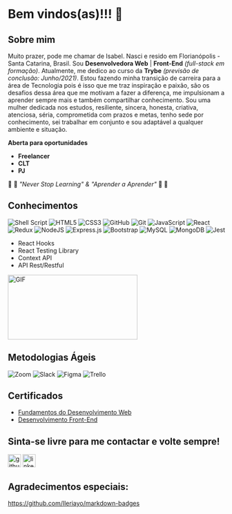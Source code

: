 # Bem vindos(as)!!! 👋

## Sobre mim

  Muito prazer, pode me chamar de Isabel. Nasci e resido em Florianópolis - Santa Catarina, Brasil.
  Sou **Desenvolvedora Web** | **Front-End** _(full-stack em formação)_. Atualmente, me dedico ao curso da **Trybe** _(previsão de conclusão: Junho/2021)_.
  Estou fazendo minha transição de carreira para a área de Tecnologia pois é isso que me traz inspiração e paixão, são os desafios dessa área que me motivam a fazer a diferença, me impulsionam a aprender sempre mais e também compartilhar conhecimento.
  Sou uma mulher dedicada nos estudos, resiliente, sincera, honesta, criativa, atenciosa, séria, comprometida com prazos e metas, tenho sede por conhecimento, sei trabalhar em conjunto e sou adaptável a qualquer ambiente e situação.

**Aberta para oportunidades**
- **Freelancer**
- **CLT**
- **PJ**

:thought_balloon: :speech_balloon: _"Never Stop Learning" & "Aprender a Aprender"_ :speech_balloon: :thought_balloon:

## Conhecimentos

<img alt="Shell Script" src="https://img.shields.io/badge/shell_script%20-%23121011.svg?&style=for-the-badge&logo=gnu-bash&logoColor=white"/> <img alt="HTML5" src="https://img.shields.io/badge/html5%20-%23E34F26.svg?&style=for-the-badge&logo=html5&logoColor=white"/> <img alt="CSS3" src="https://img.shields.io/badge/css3%20-%231572B6.svg?&style=for-the-badge&logo=css3&logoColor=white"/> <img alt="GitHub" src="https://img.shields.io/badge/github%20-%23121011.svg?&style=for-the-badge&logo=github&logoColor=white"/> <img alt="Git" src="https://img.shields.io/badge/git%20-%23F05033.svg?&style=for-the-badge&logo=git&logoColor=white"/> <img alt="JavaScript" src="https://img.shields.io/badge/javascript%20-%23323330.svg?&style=for-the-badge&logo=javascript&logoColor=%23F7DF1E"/> <img alt="React" src="https://img.shields.io/badge/react%20-%2320232a.svg?&style=for-the-badge&logo=react&logoColor=%2361DAFB"/> <img alt="Redux" src="https://img.shields.io/badge/redux%20-%23593d88.svg?&style=for-the-badge&logo=redux&logoColor=white"/> <img alt="NodeJS" src="https://img.shields.io/badge/node.js%20-%2343853D.svg?&style=for-the-badge&logo=node.js&logoColor=white"/> <img alt="Express.js" src="https://img.shields.io/badge/express.js%20-%23404d59.svg?&style=for-the-badge"/> <img alt="Bootstrap" src="https://img.shields.io/badge/bootstrap%20-%23563D7C.svg?&style=for-the-badge&logo=bootstrap&logoColor=white"/> <img alt="MySQL" src="https://img.shields.io/badge/mysql-%2300f.svg?&style=for-the-badge&logo=mysql&logoColor=white"/> <img alt="MongoDB" src ="https://img.shields.io/badge/MongoDB-%234ea94b.svg?&style=for-the-badge&logo=mongodb&logoColor=white"/> <img alt="Jest" src="https://img.shields.io/badge/-jest-%23C21325?&style=for-the-badge&logo=jest&logoColor=white"/>

* React Hooks
* React Testing Library
* Context API
* API Rest/Restful

<img alt="GIF"
  src="https://github-readme-stats.vercel.app/api/top-langs/?username=isabelmeister&layout=compact&title_color=fff&icon_color=79ff97&text_color=9f9f9f&bg_color=151515"
  height="150px" width="300px" />

## Metodologias Ágeis

<img alt="Zoom" src="https://img.shields.io/badge/Zoom-2D8CFF?style=for-the-badge&logo=zoom&logoColor=white" /> <img alt="Slack" src="https://img.shields.io/badge/Slack-4A154B?style=for-the-badge&logo=slack&logoColor=white" /> <img alt="Figma" src="https://img.shields.io/badge/figma%20-%23F24E1E.svg?&style=for-the-badge&logo=figma&logoColor=white"/> <img alt="Trello" src="https://img.shields.io/badge/Trello%20-%23026AA7.svg?&style=for-the-badge&logo=Trello&logoColor=white"/>

## Certificados

- [Fundamentos do Desenvolvimento Web](https://drive.google.com/file/d/1vgrxvUkxXJwNE6Wi1_TgRloSfogv8Ww-/view)
- [Desenvolvimento Front-End](https://drive.google.com/file/d/1yo2jYHj5-FJaWDkrH-vEqsyqpFuFfpUL/view)

## Sinta-se livre para me contactar e volte sempre!
[<img src='https://cdn.jsdelivr.net/npm/simple-icons@3.0.1/icons/github.svg' alt='github' height='30'>](https://github.com/isabelmeister)
[<img src='https://cdn.jsdelivr.net/npm/simple-icons@3.0.1/icons/linkedin.svg' alt='linkedin' height='30'>](https://www.linkedin.com/in/isabelmeister/)

## Agradecimentos especiais:

https://github.com/Ileriayo/markdown-badges
